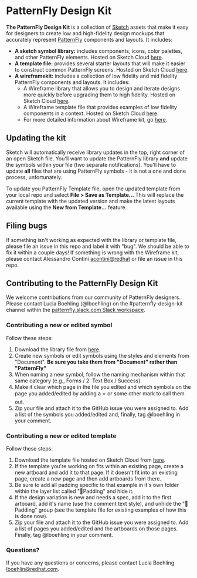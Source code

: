# PatternFly Design Kit
**The PatternFly Design Kit** is a collection of [Sketch](https://www.sketchapp.com) assets that make it easy for designers to create low and high-fidelity design mockups that accurately represent [PatternFly](http://patternfly.org) components and layouts. It includes:

* **A sketch symbol library:** includes components, icons, color palettes, and other PatternFly elements. Hosted on Sketch Cloud [here](https://www.sketch.com/s/2cf1063b-5283-4e0b-b8a6-cbb1ac07e29e).
* **A template file:** provides several starter layouts that will make it easier to construct common PatternFly screens. Hosted on Sketch Cloud [here](https://www.sketch.com/s/729c2eee-e8b6-4fcd-8a79-f6faa8c30f89).
* **A wireframekit:** includes a collection of low fidelity and mid fidelity PatternFly components and layouts. It includes: 
    * A Wireframe library that allows you to design and iterate designs more quickly before upgrading them to high fidelity. Hosted on Sketch Cloud [here](https://www.sketch.com/s/97d92966-7ad7-4207-a381-48fda3c080f8).
    * A Wireframe template file that provides examples of low fidelity components in a context. Hosted on Sketch Cloud [here](https://www.sketch.com/s/0af9fc12-7b9e-49c1-8d36-a6a62385a413).
    * For more detailed information about Wireframe kit, go [here](/PatternFly%204%20-%20Wireframe%20library%20and%20template/Wireframe%20kit%20guideline.md). 

## Updating the kit
Sketch will automatically receive library updates in the top, right corner of an open Sketch file. You'll want to update the PatternFly library **and** update the symbols within your file (two separate notifications). You'll have to update **all** files that are using PatternFly symbols - it is not a one and done process, unfortunately.

To update you PatternFly Template file, open the updated template from your local repo and select **File > Save as Template...** This will replace the current template with the updated version and make the latest layouts available using the **New from Template...** feature.

## Filing bugs
If something isn't working as expected with the library or template file, please file an issue in this repo and label it with "bug". We should be able to fix it within a couple days! 
If something is wrong with the Wireframe kit, please contact Alessandro Contini [acontini@redhat](mailto:acontini@redhat.com) or file an issue in this repo. 

## Contributing to the PatternFly Design Kit
We welcome contributions from our community of PatternFly designers. Please contact Lucia Boehling (@lboehling) on the #patternfly-design-kit channel within the [patternfly.slack.com Slack workspace](https://patternfly.slack.com).
### Contributing a new or edited symbol
Follow these steps:
1. Download the library file from [here](https://www.sketch.com/s/2cf1063b-5283-4e0b-b8a6-cbb1ac07e29e).
2. Create new symbols or edit symbols using the styles and elements from "Document".
**Be sure you take them from "Document" rather than "PatternFly"**
3. When naming a new symbol, follow the naming mechanism within that same category (e.g., Forms / 2. Text Box / Success).
4. Make it clear which page in the file you edited and which symbols on the page you added/edited by adding a ⭐️ or some other mark to call them out.
5. Zip your file and attach it to the GitHub issue you were assigned to. Add a list of the symbols you added/edited and, finally, tag @lboehling in your comment.
### Contributing a new or edited template
Follow these steps:
1. Download the template file hosted on Sketch Cloud from [here](https://www.sketch.com/s/729c2eee-e8b6-4fcd-8a79-f6faa8c30f89).
2. If the template you're working on fits within an existing page, create a new artboard and add it to that page. If it doesn't fit into an existing page, create a new page and then add artboards from there.
3. Be sure to add all padding specific to that example in it's own folder within the layer list called "📐Padding" and hide it.
4. If the design variation is new and needs a spec, add it to the first artboard, add it's name (use the comment text style), and unhide the "📐Padding" group (see the template file for existing examples of how this is done now).
5. Zip your file and attach it to the GitHub issue you were assigned to. Add a list of pages you added/edited and the artboards on those pages. Finally, tag @lboehling in your comment.
### Questions?
If you have any questions or concerns, please contact Lucia Boehling [lboehlin@redhat.com](mailto:lboehlin@redhat.com).

